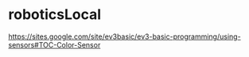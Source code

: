 # roboticsLocal

https://sites.google.com/site/ev3basic/ev3-basic-programming/using-sensors#TOC-Color-Sensor
